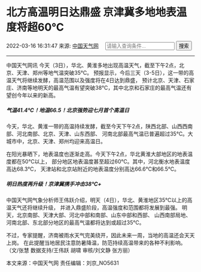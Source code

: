 
<!DOCTYPE html>
<html lang="en">
<head>
    <meta charset="UTF-8">
</head>
<body>
    <h1>北方高温明日达鼎盛 京津冀多地地表温度将超60℃</h1>
    <div>
        2022-03-16 16:31:47 来源: <a href="#">中国天气网</a>　
        <input type="text" placeholder="请输入查询条件...">
        <input type="button" value="搜索">
    </div>
    <hr>

<p>中国天气网讯 今天（3日），华北、黄淮多地出现高温天气，截至下午2点，北京、天津、郑州等地气温突破35℃。
    预报显示，今后三天（3-5日），这一带的高温天气将继续发酵，高温范围以及强度将在4日达到鼎盛，
    预计北京、天津、石家庄、济南等地明天的最高气温有望突破38℃，其中北京和石家庄的最高气温还有望创今年以来的新高。
</p>

<h5>气温41.4℃！地温66.5！北京强势迎七月首个高温日</h5>


<p>今天，华北、黄淮一带的高温持续发酵，截至今天下午2点，陕西北部、山西西南部、河北南部、北京、天津、山东西部、
    河南北部最高气温已普遍超过35℃。大城市中，北京、天津、郑州均迎来高温日。
</p>

<p>在阳光暴晒下，地表温度也逐渐走高。今天下午2点，华北黄淮大部地区的地表温度都在50℃以上，
    部分地区地表温度甚至超过60℃。其中，河北衡水地表温度高达68.3℃，
    天津站和北京站附近的地表温度分别高达66.6℃和66.5℃。
</p>

<h5>明日热度再升级！京津冀携手冲击38℃+</h5>
<p>中国天气网气象分析师王伟跃介绍，明天（4日），华北、黄淮地区35℃以上的高温天气还将继续升级，
    并进入鼎盛阶段，高温强度和范围都将发展到最强。
    明天，北京南部、天津大部、河北中部和南部、山东中部和西部、
    山西南部局地、河南北部、东北部分地区的最高气温都将达到或超过35℃。
</p>

<p>不过，专家提醒，济南被雨水天气完美绕开，因此未来一周，当地的高温还会天天上岗。
    在此提醒当地居民注意防暑降温，防范持续高温带来的各种不利影响。
    （文/张慧 数据支持/王伟跃 胡啸 审核/刘文静 张方丽）
</p>

<div class="footer">本文来源：中国天气网 责任编辑：刘京_NO5631</div>
</body>
</html>
